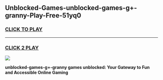 
## Unblocked-Games-unblocked-games-g+-granny-Play-Free-51yq0
<h3>
<a href="https://premium76.site?title=unblocked-games-g+-granny&ref=17A">CLICK TO PLAY</a></h3>
<hr>

<h3>
<a href="https://premium76.site?title=unblocked-games-g+-granny&ref=17A">CLICK 2 PLAY</a>
  
</h3>

<a href="https://premium76.site?title=unblocked-games-g+-granny&ref=17A"><img src="https://clearcache.store/games.png"></a>


**unblocked-games-g+-granny games unblocked: Your Gateway to Fun and Accessible Online Gaming**
